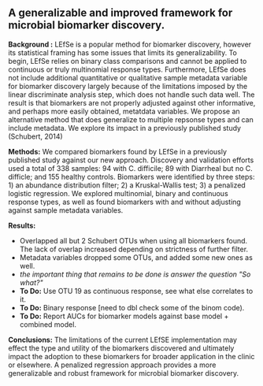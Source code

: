 ## A generalizable and improved framework for microbial biomarker discovery.

**Background :** LEfSe is a popular method for biomarker discovery, however its statistical framing has some issues that limits its generalizability. To begin, LEfSe relies on binary class comparisons and cannot be applied to continuous or truly multinomial response types. Furthermore, LEfSe does not include additional quantitative or qualitative sample metadata variable for biomarker discovery largely because of the limitations imposed by the linear discriminate analysis step, which does not handle such data well. The result is that biomarkers are not properly adjusted against other informative, and perhaps more easily obtained, metatdata variables. We propose an alternative method that does generalize to multiple repsonse types and can include metadata. We explore its impact in a previously published study (Schubert, 2014) 

**Methods:**  We compared biomarkers found by LEfSe in a previously published study against our new approach. Discovery and validation efforts used a total of 338 samples: 94 with C. difficile; 89 with Diarrheal but no C. difficle; and 155 healthy controls. Biomarkers were identified by three steps: 1) an abundance distribution filter; 2) a Kruskal-Wallis test; 3) a penalized logistic regression. We explored multinomial, binary and continuous response types, as well as found biomarkers with and without adjusting against sample metadata variables. 

 **Results:** 
- Overlapped all but 2 Schubert OTUs when using all biomarkers found. The lack of overlap increased depending on strictness of further filter.
- Metadata variables dropped some OTUs, and added some new ones as well.
- *the important thing that remains to be done is answer the question "So what?"*
- **To Do:** Use OTU 19 as continuous response, see what else correlates to it.
- **To Do:** Binary response [need to dbl check some of the binom code).
- **To Do:** Report AUCs for biomarker models against base model + combined model.

**Conclusions:**  The limitations of the current LEfSE implementation may effect the type and utility of the biomarkers discovered and ultimately impact the adoption to these biomarkers for broader application in the clinic or elsewhere.  A penalized regression approach provides a more generalizable and robust framework for microbial biomarker discovery.

